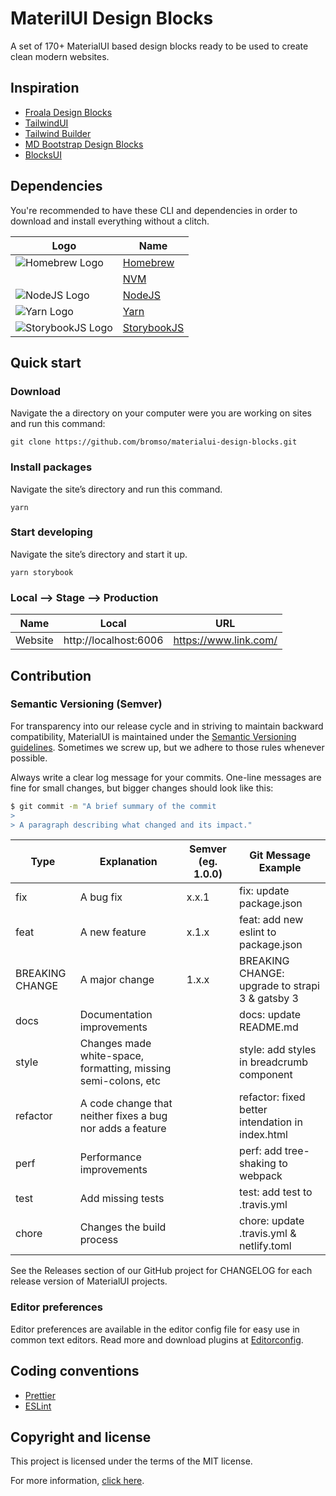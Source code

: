 # MaterilUI Design Blocks
A set of 170+ MaterialUI based design blocks ready to be used to create clean modern websites.

## Inspiration
- [Froala Design Blocks](https://github.com/froala/design-blocks)
- [TailwindUI](https://tailwindui.com/)
- [Tailwind Builder](https://tailwind.build/)
- [MD Bootstrap Design Blocks](https://mdbootstrap.com/docs/jquery/design-blocks/)
- [BlocksUI](https://blocks-ui.com/)

## Dependencies
You're recommended to have these CLI and dependencies in order to download and install everything without a clitch.

| Logo                                                                  | Name                                    |
|-----------------------------------------------------------------------|-----------------------------------------|
| ![Homebrew Logo](https://brew.sh/assets/img/homebrew-256x256.png)     | [Homebrew](https://brew.sh/)            |
|                                                                       | [NVM](https://github.com/nvm-sh/nvm)    |
| ![NodeJS Logo](https://cdn.svgporn.com/logos/nodejs-icon.svg)         | [NodeJS](https://nodejs.org/)           |
| ![Yarn Logo](https://cdn.svgporn.com/logos/yarn.svg)                  | [Yarn](https://yarnpkg.com/)            |
| ![StorybookJS Logo](https://cdn.svgporn.com/logos/storybook-icon.svg) | [StorybookJS](https://storybook.js.org/)|

## Quick start

### Download
Navigate the a directory on your computer were you are working on sites and run this command:
```shell
git clone https://github.com/bromso/materialui-design-blocks.git
```

### Install packages
Navigate the site’s directory and run this command.
```shell
yarn
```

### Start developing
Navigate the site’s directory and start it up.
```shell
yarn storybook
```

### Local --> Stage --> Production

| Name        | Local                            | URL                         |
|-------------|----------------------------------|-----------------------------|
| Website     | http://localhost:6006            | https://www.link.com/       |

## Contribution

### Semantic Versioning (Semver)

For transparency into our release cycle and in striving to maintain backward compatibility, MaterialUI is maintained under the [Semantic Versioning guidelines](https://semver.org). Sometimes we screw up, but we adhere to those rules whenever possible.

Always write a clear log message for your commits. One-line messages are fine for small changes, but bigger changes should look like this:

```sh
$ git commit -m "A brief summary of the commit
>
> A paragraph describing what changed and its impact."
```

| Type            | Explanation                                                    | Semver (eg. 1.0.0) | Git Message Example                              |
|-----------------|----------------------------------------------------------------|--------------------|--------------------------------------------------|
| fix             | A bug fix                                                      | x.x.1              | fix: update package.json                         |
| feat            | A new feature                                                  | x.1.x              | feat: add new eslint to package.json             |
| BREAKING CHANGE | A major change                                                 | 1.x.x              | BREAKING CHANGE: upgrade to strapi 3 & gatsby 3  |
| docs            | Documentation improvements                                     |                    | docs: update README.md                           |
| style           | Changes made white-space, formatting, missing semi-colons, etc |                    | style: add styles in breadcrumb component        |
| refactor        | A code change that neither fixes a bug nor adds a feature      |                    | refactor: fixed better intendation in index.html |
| perf            | Performance improvements                                       |                    | perf: add tree-shaking to webpack                |
| test            | Add missing tests                                              |                    | test: add test to .travis.yml                    |
| chore           | Changes the build process                                      |                    | chore: update .travis.yml & netlify.toml         |


See the Releases section of our GitHub project for CHANGELOG for each release version of MaterialUI projects.

### Editor preferences
Editor preferences are available in the editor config file for easy use in common text editors. Read more and download plugins at [Editorconfig](https://editorconfig.org/).

## Coding conventions

- [Prettier](https://prettier.io/)
- [ESLint](https://eslint.org/)

## Copyright and license
This project is licensed under the terms of the MIT license.

For more information, [click here](https://github.com/).
